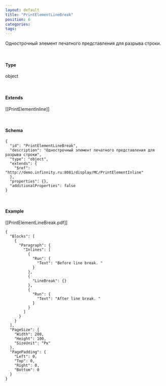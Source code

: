 ```yaml
---
layout: default
title: "PrintElementLineBreak"
position: 6
categories: 
tags: 
---
```


Однострочный элемент печатного представления для разрыва строки.

   

#### Type

object

   

#### Extends

[[PrintElementInline]]

   

#### Schema

```
{
  "id": "PrintElementLineBreak",
  "description": "Однострочный элемент печатного представления для разрыва строки",
  "type": "object",
  "extends": {
    "$ref": "http://demo.infinnity.ru:8081/display/MC/PrintElementInline"
  },
  "properties": {},
  "additionalProperties": false
}
```

   

#### Example

[[PrintElementLineBreak.pdf]]

```
{
  "Blocks": [
    {
      "Paragraph": {
        "Inlines": [
          {
            "Run": {
              "Text": "Before line break. "
            }
          },
          {
            "LineBreak": {}
          },
          {
            "Run": {
              "Text": "After line break. "
            }
          }
        ]
      }
    }
  ],
  "PageSize": {
    "Width": 200,
    "Height": 100,
    "SizeUnit": "Px"
  },
  "PagePadding": {
    "Left": 0,
    "Top": 0,
    "Right": 0,
    "Bottom": 0
  }
}
```

 

 

